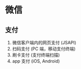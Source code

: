 # 微信

## 支付

1. 微信客户端内的网页支付 (JSAPI)
2. 扫码支付 (PC 端，移动支付终端)
3. 刷卡支付 (支付终端扫描)
4. app 支付 (iOS, Android)



